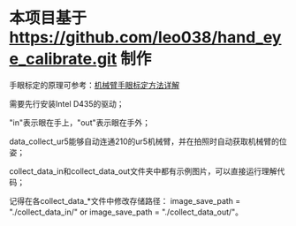 # 本项目基于 https://github.com/leo038/hand_eye_calibrate.git 制作

手眼标定的原理可参考：[机械臂手眼标定方法详解](https://blog.csdn.net/leo0308/article/details/141498200)

需要先行安装Intel D435的驱动；

"in"表示眼在手上，"out"表示眼在手外；

data_collect_ur5能够自动连通210的ur5机械臂，并在拍照时自动获取机械臂的位姿；

collect_data_in和collect_data_out文件夹中都有示例图片，可以直接运行理解代码；

记得在各collect_data_*文件中修改存储路径：
image_save_path = "./collect_data_in/" or image_save_path = "./collect_data_out/"。

